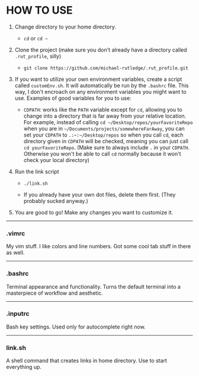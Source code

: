 # HOW TO USE

1. Change directory to your home directory.

    * `cd` or `cd ~`

1. Clone the project (make sure you don't already have a directory called 
`.rut_profile`, silly)

    * `git clone https://github.com/michael-rutledge/.rut_profile.git`

1. If you want to utilize your own environment variables, create a script called `customEnv.sh`.
It will automatically be run by the `.bashrc` file. This way, I don't encroach on any environment
variables you might want to use. Examples of good variables for you to use:

    *   `CDPATH`: works like the `PATH` variable except for `cd`, allowing you to change into a directory that is far away from your relative location. For example, instead of calling `cd ~/Desktop/repos/yourFavoriteRepo` when you are in `~/Documents/projects/somewhereFarAway`, you can set your `CDPATH` to `.:~:~/Desktop/repos` so when you call `cd`, each directory given in `CDPATH` will be checked, meaning you can just call `cd yourFavoriteRepo`. (Make sure to always include `.` in your `CDPATH`. Otherwise you won't be able to call `cd` normally because it won't check your local directory)

1. Run the link script

    * `./link.sh`

    * If you already have your own dot files, delete them first. (They probably sucked anyway.)

1. You are good to go! Make any changes you want to customize it.

---
### .vimrc

My vim stuff. I like colors and line numbers. Got some cool tab stuff in there as well.

---
### .bashrc

Terminal appearance and functionality. Turns the default terminal into a masterpiece of workflow and aesthetic. 

---
### .inputrc

Bash key settings. Used only for autocomplete right now.

---
### link.sh

A shell command that creates links in home directory. Use to start everything up.
